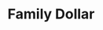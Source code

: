 ---
title: "Family Dollar"
url: /los-angeles/family-dollar-east-manchester-avenue/
shop: Kramladen
---